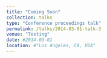 ```yaml
---
title: "Coming Soon"
collection: talks
type: "Conference proceedings talk"
permalink: /talks/2014-03-01-talk-3
venue: "Testing"
date: #2014-03-01
location: #"Los Angeles, CA, USA"
---
```


